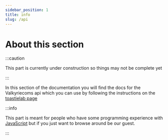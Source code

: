 ```yaml
---
sidebar_position: 1
title: info
slug: /api
---
```


# About this section

:::caution

This part is currently under construction so things may not be complete yet

:::

In this section of the documentation you will find the docs for the Valkyriecoms api which you can use by following the instructions on the [toastielab page](https://toastielab.dev/Valkyriecoms/-/packages/npm/valkyrie-js/0.0.24)


:::info

This part is meant for people who have some programming experience with [JavaScript](https://nodejs.org) but if you just want to browse around be our guest.

:::